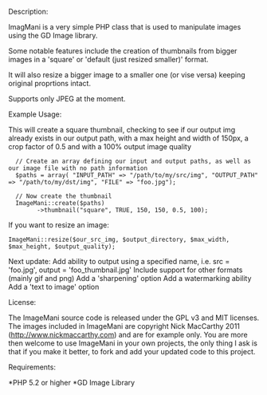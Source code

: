 Description:

ImagMani is a very simple PHP class that is used to manipulate images using the GD Image library.  

Some notable features include the creation of thumbnails from bigger images in a 'square' or 'default (just resized smaller)' format.

It will also resize a bigger image to a smaller one (or vise versa) keeping original proprtions intact.

Supports only JPEG at the moment.

Example Usage:

This will create a square thumbnail, checking to see if our output img already exists in our output path, with a max height and width of 150px, a crop factor of 0.5 and with a 100% output image quality

      // Create an array defining our input and output paths, as well as our image file with no path information
      $paths = array( "INPUT_PATH" => "/path/to/my/src/img", "OUTPUT_PATH" => "/path/to/my/dst/img", "FILE" => "foo.jpg");

      // Now create the thumbnail 
      ImageMani::create($paths)
      		->thumbnail("square", TRUE, 150, 150, 0.5, 100);

If you want to resize an image:

	ImageMani::resize($our_src_img, $output_directory, $max_width, $max_height, $output_quality);



Next update:
      Add ability to output using a specified name, i.e. src = 'foo.jpg', output = 'foo_thumbnail.jpg'
      Include support for other formats (mainly gif and png)
      Add a 'sharpening' option
      Add a watermarking ability
      Add a 'text to image' option

License:

The ImageMani source code is released under the GPL v3 and MIT licenses.  The images included in ImageMani are copyright Nick MacCarthy 2011 (http://www.nickmaccarthy.com) and are for example only.  You are more then welcome to use ImageMani in your own projects, the only thing I ask is that if you make it better, to fork and add your updated code to this project.

Requirements:

*PHP 5.2 or higher
*GD Image Library

